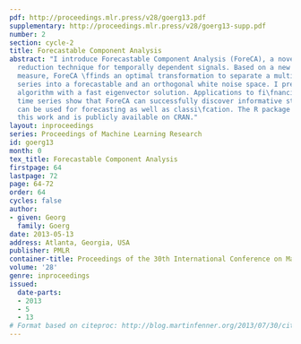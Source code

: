 ```yaml
---
pdf: http://proceedings.mlr.press/v28/goerg13.pdf
supplementary: http://proceedings.mlr.press/v28/goerg13-supp.pdf
number: 2
section: cycle-2
title: Forecastable Component Analysis
abstract: "I introduce Forecastable Component Analysis (ForeCA), a novel dimension
  reduction technique for temporally dependent signals. Based on a new forecastability
  measure, ForeCA \ffinds an optimal transformation to separate a multivariate time
  series into a forecastable and an orthogonal white noise space. I present a converging
  algorithm with a fast eigenvector solution. Applications to fi\fnancial and macro-economic
  time series show that ForeCA can successfully discover informative structure, which
  can be used for forecasting as well as classi\fcation. The R package ForeCA accompanies
  this work and is publicly available on CRAN."
layout: inproceedings
series: Proceedings of Machine Learning Research
id: goerg13
month: 0
tex_title: Forecastable Component Analysis
firstpage: 64
lastpage: 72
page: 64-72
order: 64
cycles: false
author:
- given: Georg
  family: Goerg
date: 2013-05-13
address: Atlanta, Georgia, USA
publisher: PMLR
container-title: Proceedings of the 30th International Conference on Machine Learning
volume: '28'
genre: inproceedings
issued:
  date-parts:
  - 2013
  - 5
  - 13
# Format based on citeproc: http://blog.martinfenner.org/2013/07/30/citeproc-yaml-for-bibliographies/
---
```

